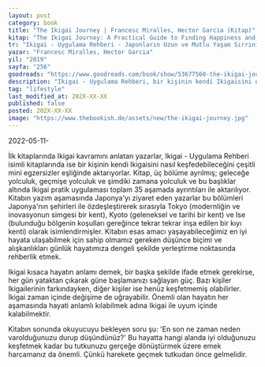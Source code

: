 ```yaml
---
layout: post
category: book
title: "The Ikigai Journey | Francesc Miralles, Hector Garcia (Kitap)"
kitap: "The Ikigai Journey: A Practical Guide to Fınding Happiness and Purpose the Japanese Way"
tr: "Ikigai - Uygulama Rehberi - Japonların Uzun ve Mutlu Yaşam Sırrını Hayata Geçirin"
yazar: "Francesc Miralles, Hector Garcia"
yil: "2019"
sayfa: "256"
goodreads: "https://www.goodreads.com/book/show/53677560-the-ikigai-journey"
description: "Ikigai - Uygulama Rehberi, bir kişinin kendi Ikigaisini nasıl keşfedebileceğini çeşitli mini egzersizler eşliğinde aktarıyor."
tag: "lifestyle"
last_modified_at: 202X-XX-XX
published: false
posted: 202X-XX-XX
image: "https://www.thebookish.de/assets/new/the-ikigai-journey.jpg"
---
```


2022-05-11-

İlk kitaplarında Ikigai kavramını anlatan yazarlar, Ikigai - Uygulama Rehberi isimli kitaplarında ise bir kişinin kendi Ikigaisini nasıl keşfedebileceğini çeşitli mini egzersizler eşliğinde aktarıyorlar. Kitap, üç bölüme ayrılmış; geleceğe yolculuk, geçmişe yolculuk ve şimdiki zamana yolculuk ve bu başlıklar altında Ikigai pratik uygulaması toplam 35 aşamada ayrıntıları ile aktarılıyor. Kitabın yazım aşamasında Japonya'yı ziyaret eden yazarlar bu bölümleri Japonya'nın şehirleri ile özdeşleştirerek sırasıyla Tokyo (modernliğin ve inovasyonun simgesi bir kent), Kyoto (geleneksel ve tarihi bir kent) ve Ise (bulunduğu bölgenin koşulları gereğince tekrar tekrar inşa edilen bir kıyı kenti) olarak isimlendirmişler. Kitabın esas amacı yaşayabileceğimiz en iyi hayata ulaşabilmek için sahip olmamız gereken düşünce biçimi ve alışkanlıkları günlük hayatımıza dengeli şekilde yerleştirme noktasında rehberlik etmek.

Ikigai kısaca hayatın anlamı demek, bir başka şekilde ifade etmek gerekirse, her gün yataktan çıkarak güne başlamanızı sağlayan güç. Bazı kişiler Ikigailerinin farkındayken, diğer kişiler ise henüz keşfetmemiş olabilirler. İkigai zaman içinde değişime de uğrayabilir. Önemli olan hayatın her aşamasında hayati anlamlı kılabilmek adına Ikigai ile uyum içinde kalabilmektir.

Kitabın sonunda okuyucuyu bekleyen soru şu: 'En son ne zaman neden varolduğunuzu durup düşündünüz?' Bu hayatta hangi alanda iyi olduğunuzu keşfetmek kadar bu tutkunuzu gerçeğe dönüştürmek üzere emek harcamanız da önemli. Çünkü harekete geçmek tutkudan önce gelmelidir.
